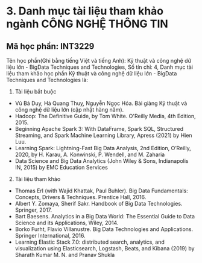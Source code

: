 # 3. Danh mục tài liệu tham khảo ngành CÔNG NGHỆ THÔNG TIN
## Mã học phần: INT3229
Tên học phần(Ghi bằng tiếng Việt và tiếng Anh): Kỹ thuật và công nghệ dữ liệu lớn - BigData Techniques and Technologies, Số tín chỉ: 4, Danh mục tài liệu tham khảo học phần Kỹ thuật và công nghệ dữ liệu lớn - BigData Techniques and Technologies là:
1. Tài liệu bắt buộc
- Vũ Bá Duy, Hà Quang Thuỵ, Nguyễn Ngọc Hóa. Bài giảng Kỹ thuật và công nghệ dữ liệu lớn (cập nhật hàng năm).
- Hadoop: The Definitive Guide, by Tom White. O'Reilly Media, 4th Edition, 2015.
- Beginning Apache Spark 3: With DataFrame, Spark SQL, Structured Streaming, and Spark Machine Learning Library, Apress (2021) by Hien Luu.
- Learning Spark: Lightning-Fast Big Data Analysis, 2nd Edition, O’Reilly, 2020, by H. Karau, A. Konwinski, P. Wendell, and M. Zaharia
- Data Science and Big Data Analytics (John Wiley & Sons, Indianapolis IN, 2015) by EMC Education Services
2. Tài liệu tham khảo
- Thomas Erl (with Wajid Khattak, Paul Buhler). Big Data Fundamentals: Concepts, Drivers & Techniques. Prentice Hall, 2016.
- Albert Y. Zomaya, Sherif Sakr. Handbook of Big Data Technologies. Springer, 2017.
- Bart Baesens. Analytics in a Big Data World: The Essential Guide to Data Science and its Applications, Wiley, 2014.
- Borko Furht, Flavio Villanustre. Big Data Technologies and Applications. Springer International, 2016.
- Learning Elastic Stack 7.0: distributed search, analytics, and visualization using Elasticsearch, Logstash, Beats, and Kibana (2019) by Sharath Kumar M. N. and Pranav Shukla
